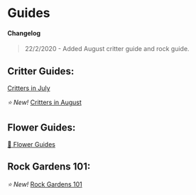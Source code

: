 # Guides
#### Changelog
> 22/2/2020 - Added August critter guide and rock guide.

## Critter Guides:
[Critters in July](https://cestislife.github.io/critters_july)

*⭐ New!* 
[Critters in August](https://cestislife.github.io/critters_august)

## Flower Guides:
[🌹 Flower Guides](https://cestislife.github.io/flower_guides)

## Rock Gardens 101:
*⭐ New!* 
[Rock Gardens 101](https://cestislife.github.io/rock_guide)
